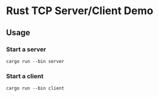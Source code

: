 # Rust TCP Server/Client Demo

## Usage

### Start a server

```
cargo run --bin server
```

### Start a client

```
cargo run --bin client
```
